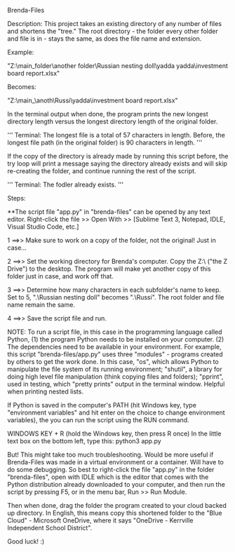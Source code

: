 Brenda-Files

Description: This project takes an existing directory of any number of files and shortens the "tree." The root directory - the folder every other folder and file is in - stays the same, as does the file name and extension.

Example:

"Z:\main_folder\another folder\Russian nesting doll\yadda yadda\investment board report.xlsx"

Becomes:

"Z:\main_\anoth\Russi\yadda\investment board report.xlsx"

In the terminal output when done, the program prints the new longest directory length versus the longest directory length of the original folder.

'''
Terminal:
The longest file is a total of 57 characters in length.
Before, the longest file path (in the original folder) is 90 characters in length.
'''

If the copy of the directory is already made by running this script before, the try loop will print a message saying the directory already exists and will skip re-creating the folder, and continue running the rest of the script.

'''
Terminal:
The fodler already exists.
'''

Steps:

**The script file "app.py" in "brenda-files" can be opened by any text editor. Right-click the file >> Open With >> [Sublime Text 3, Notepad, IDLE, Visual Studio Code, etc.]

1 ==>> Make sure to work on a copy of the folder, not the original! Just in case...

2 ==>> Set the working directory for Brenda's computer. Copy the Z:\\ ("the Z Drive") to the desktop. The program will make yet another copy of this folder just in case, and work off that.

3 ==>> Determine how many characters in each subfolder's name to keep. Set to 5, ".\Russian nesting doll\" becomes ".\Russi\". The root folder and file name remain the same.

4 ==>> Save the script file and run.

NOTE: To run a script file, in this case in the programming language called Python, (1) the program Python needs to be installed on your computer. (2) The dependencies need to be available in your environment. For example, this script "brenda-files/app.py" uses three "modules" - programs created by others to get the work done. In this case, "os", which allows Python to manipulate the file system of its running environment; "shutil", a library for doing high level file manipulation (think copying files and folders); "pprint", used in testing, which "pretty prints" output in the terminal window. Helpful when printing nested lists.

If Python is saved in the computer's PATH (hit Windows key, type "environment variables" and hit enter on the choice to change environment variables), the you can run the script using the RUN command.

WINDOWS KEY + R (hold the Windows key, then press R once)
In the little text box on the bottom left, type this:
python3 app.py

But! This might take too much troubleshooting. Would be more useful if Brenda-Files was made in a virtual environment or a container. Will have to do some debugging. So best to right-click the file "app.py" in the folder "brenda-files", open with IDLE which is the editor that comes with the Python distribution already downloaded to your computer, and then run the script by pressing F5, or in the menu bar, Run >> Run Module.

Then when done, drag the folder the program created to your cloud backed up directory. In English, this means copy this shortened folder to the "Blue Cloud" - Microsoft OneDrive, where it says "OneDrive - Kerrville Independent School District".

Good luck! :)